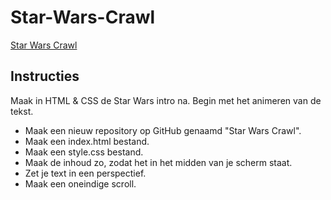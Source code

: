 # Star-Wars-Crawl


[Star Wars Crawl](https://daphnedegroot.github.io/Star-Wars-Crawl/)

## Instructies

Maak in HTML & CSS de Star Wars intro na. Begin met het animeren van de tekst.

* Maak een nieuw repository op GitHub genaamd "Star Wars Crawl".
* Maak een index.html bestand.
* Maak een style.css bestand.
* Maak de inhoud zo, zodat het in het midden van je scherm staat.
* Zet je text in een perspectief. 
* Maak een oneindige scroll.

